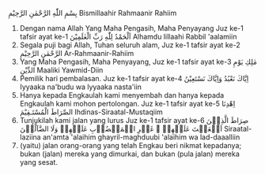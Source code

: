 بِسْمِ اللّٰهِ الرَّحْمٰنِ الرَّحِيْمِ
Bismillaahir Rahmaanir Rahiim
1. Dengan nama Allah Yang Maha Pengasih, Maha Penyayang
Juz ke-1 tafsir ayat ke-1 
اَلْحَمْدُ لِلّٰهِ رَبِّ الْعٰلَمِيْنَ
Alhamdu lillaahi Rabbil 'aalamiin
2. Segala puji bagi Allah, Tuhan seluruh alam,
Juz ke-1 tafsir ayat ke-2 
الرَّحْمٰنِ الرَّحِيْمِ
Ar-Rahmaanir-Rahiim
3. Yang Maha Pengasih, Maha Penyayang,
Juz ke-1 tafsir ayat ke-3 
مٰلِكِ يَوْمِ الدِّيْنِ
Maaliki Yawmid-Diin
4. Pemilik hari pembalasan.
Juz ke-1 tafsir ayat ke-4 
اِيَّاكَ نَعْبُدُ وَاِيَّاكَ نَسْتَعِيْنُ
Iyyaaka na'budu wa lyyaaka nasta'iin
5. Hanya kepada Engkaulah kami menyembah dan hanya kepada Engkaulah kami mohon pertolongan.
Juz ke-1 tafsir ayat ke-5 
اِھْدِنَا الصِّرَاطَ الْمُسْتَـقِيْمَ
Ihdinas-Siraatal-Mustaqiim
6. Tunjukilah kami jalan yang lurus
Juz ke-1 tafsir ayat ke-6 
صِرَاطَ الَّذِيۡنَ اَنۡعَمۡتَ عَلَيۡهِمۡ ۙ غَيۡرِ الۡمَغۡضُوۡبِ عَلَيۡهِمۡ وَلَا الضَّآلِّيۡنَ
Siraatal-laziina an'amta 'alaihim ghayril-maghduubi 'alaihim wa lad-daaalliin
7. (yaitu) jalan orang-orang yang telah Engkau beri nikmat kepadanya; bukan (jalan) mereka yang dimurkai, dan bukan (pula jalan) mereka yang sesat.
